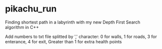 # pikachu_run
Finding shortest path in a labyrinth with my new Depth First Search algorithm in C++

Add numbers to txt file splitted by ',' character:
0 for walls,
1 for roads,
3 for enterance,
4 for exit,
Greater than 1 for extra health points
